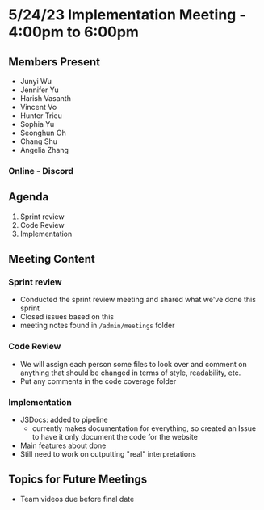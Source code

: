 #  5/24/23 Implementation Meeting - 4:00pm to 6:00pm

## Members Present
- Junyi Wu
- Jennifer Yu
- Harish Vasanth
- Vincent Vo 
- Hunter Trieu
- Sophia Yu
- Seonghun Oh
- Chang Shu
- Angelia Zhang

### Online - Discord

## Agenda
1. Sprint review
2. Code Review
3. Implementation

## Meeting Content

### Sprint review
- Conducted the sprint review meeting and shared what we've done this sprint
- Closed issues based on this
- meeting notes found in `/admin/meetings` folder

### Code Review
- We will assign each person some files to look over and comment on anything that should be changed in terms of style, readability, etc.
- Put any comments in the code coverage folder

### Implementation
- JSDocs: added to pipeline
  - currently makes documentation for everything, so created an Issue to have it only document the code for the website
- Main features about done
- Still need to work on outputting "real" interpretations

## Topics for Future Meetings
- Team videos due before final date
